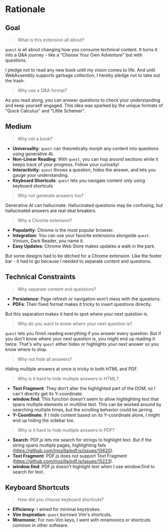 # Rationale

## Goal

> What is this extension all about?

`quest` is all about changing how you consume technical content. It turns it into a Q&A journey - like a "Choose Your Own Adventure" but with questions.

I pledge not to read any new book until my vision comes to life. And until WebAssembly supports garbage collection, I hereby pledge not to take out the trash.

> Why use a Q&A format?

As you read along, you can answer questions to check your understanding and keep yourself engaged. This idea was sparked by the unique formats of "Quick Calculus" and "Little Schemer".

## Medium

> Why not a book?

- **Universality**: `quest` can theoretically morph any content into questions using generative AI.
- **Non-Linear Reading**: With `quest`, you can hop around sections while it keeps track of your progress. Follow your curiosity!
- **Interactivity**: `quest` throws a question, hides the answer, and lets you gauge your understanding.
- **Keyboard Shortcuts**: `quest` lets you navigate content only using keyboard shortcuts.

> Why not generate answers too?

Generative AI can hallucinate. Hallucinated questions may be confusing, but hallucinated answers are real deal breakers.

> Why a Chrome extension?

- **Popularity**: Chrome is the most popular browser.
- **Integration**: You can use your favorite extensions alongside `quest`. Vimium, Dark Reader, you name it.
- **Easy Updates**: Chrome Web Store makes updates a walk in the park.

But some designs had to be ditched for a Chrome extension. Like the footer bar - it had to go because I needed to separate content and questions.

## Technical Constraints

> Why separate content and questions?

- **Persistence**: Page refresh or navigation won't mess with the questions.
- **PDFs**: Their fixed format makes it tricky to insert questions directly.

But this separation makes it hard to spot where your next question is.

> Why do you want to know where your next question is?

`quest` lets you finish reading everything if you answer every question. But if you don't know where your next question is, you might end up reading it twice. That's why `quest` either hides or highlights your next answer so you know where to stop.

> Why not hide all answers?

Hiding multiple answers at once is tricky in both HTML and PDF.

> Why is it hard to hide multiple answers in HTML?

- **Text Fragment**: They don't alter the highlighted part of the DOM, so I can't directly get its Y-coordinate.
- **window.find**: This function doesn't seem to allow highlighting text that spans multiple elements or multiline text. This can be worked around by searching multiple times, but the scrolling behavior could be jarring.
- **Y-Coordinate**: If I hide content based on its Y-coordinate alone, I might end up hiding the sidebar too.

> Why is it hard to hide multiple answers in PDF?

- **Search**: PDF.js lets me search for strings to highlight text. But if the string spans multiple pages, highlighting fails (https://github.com/mozilla/pdf.js/issues/10620).
- **Text Fragment**: PDF.js does not support Text Fragment (https://github.com/mozilla/pdf.js/issues/15223).
- **window.find**: PDF.js doesn't highlight text when I use window.find to search for text.

## Keyboard Shortcuts

> How did you choose keyboard shortcuts?

- **Efficiency**: I aimed for minimal keystrokes.
- **Vim Inspiration**: `quest` borrows Vim's shortcuts.
- **Mnemonic**: For non-Vim keys, I went with mnemonics or shortcuts common in other software.
